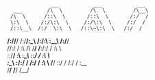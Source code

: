                   ___           ___           ___ 
      ___        /\  \         /\  \         /\__\
     /\  \      /::\  \       /::\  \       /:/  /
     \:\  \    /:/\:\  \     /:/\:\  \     /:/  / 
     /::\__\  /:/  \:\  \   /::\~\:\  \   /:/  /  
  __/:/\/__/ /:/__/_\:\__\ /:/\:\ \:\__\ /:/__/   
 /\/:/  /    \:\  /\ \/__/ \/__\:\/:/  / \:\  \   
 \::/__/      \:\ \:\__\        \::/  /   \:\  \  
  \:\__\       \:\/:/  /        /:/  /     \:\  \ 
   \/__/        \::/  /        /:/  /       \:\__\
                 \/__/         \/__/         \/__/

  
